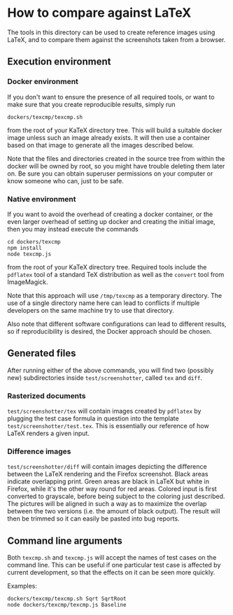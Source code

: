 # How to compare against LaTeX

The tools in this directory can be used to create reference images
using LaTeX, and to compare them against the screenshots taken from a
browser.

## Execution environment

### Docker environment

If you don't want to ensure the presence of all required tools, or
want to make sure that you create reproducible results, simply run

    dockers/texcmp/texcmp.sh

from the root of your KaTeX directory tree.
This will build a suitable docker image unless such an image already
exists.  It will then use a container based on that image to generate
all the images described below.

Note that the files and directories created in the source tree from
within the docker will be owned by root, so you might have trouble
deleting them later on.  Be sure you can obtain superuser permissions
on your computer or know someone who can, just to be safe.

### Native environment

If you want to avoid the overhead of creating a docker container, or
the even larger overhead of setting up docker and creating the initial
image, then you may instead execute the commands

    cd dockers/texcmp
    npm install
    node texcmp.js

from the root of your KaTeX directory tree.  Required tools include the
`pdflatex` tool of a standard TeX distribution as well as the
`convert` tool from ImageMagick.

Note that this approach will use `/tmp/texcmp` as a temporary directory.
The use of a single directory name here can lead to conflicts if
multiple developers on the same machine try to use that directory.

Also note that different software configurations can lead to different results,
so if reproducibility is desired, the Docker approach should be chosen.

## Generated files

After running either of the above commands, you will find two
(possibly new) subdirectories inside `test/screenshotter`,
called `tex` and `diff`.

### Rasterized documents

`test/screenshotter/tex` will contain images created by `pdflatex` by
plugging the test case formula in question into the template
`test/screenshotter/test.tex`.  This is essentially our reference of
how LaTeX renders a given input.

### Difference images

`test/screenshotter/diff` will contain images depicting the difference
between the LaTeX rendering and the Firefox screenshot.  Black areas
indicate overlapping print.  Green areas are black in LaTeX but white
in Firefox, while it's the other way round for red areas.  Colored
input is first converted to grayscale, before being subject to the
coloring just described.  The pictures will be aligned in such a way
as to maximize the overlap between the two versions (i.e. the amount
of black output).  The result will then be trimmed so it can easily be
pasted into bug reports.

## Command line arguments

Both `texcmp.sh` and `texcmp.js` will accept the names of test cases
on the command line.  This can be useful if one particular test case
is affected by current development, so that the effects on it can be
seen more quickly.

Examples:

    dockers/texcmp/texcmp.sh Sqrt SqrtRoot
    node dockers/texcmp/texcmp.js Baseline
